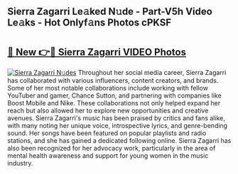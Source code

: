 ## Sierra Zagarri Le𝚊ked N𝚞de - Part-V5h Video Le𝚊ks - Hot Onlyf𝚊ns Photos cPKSF

# <h2><a href="http://ac52482.deff.icu/?id=Sierra+Zagarri">🔗 New 👉🔴 Sierra Zagarri VIDEO Photos</a></h2>

[![Sierra Zagarri N𝚞des](https://i.imgur.com/rIISA9y.gif)](http://ac52482.deff.icu/?id=Sierra+Zagarri)
Throughout her social media career, Sierra Zagarri has collaborated with various influencers, content creators, and brands. Some of her most notable collaborations include working with fellow YouTuber and gamer, Chance Sutton, and partnering with companies like Boost Mobile and Nike. These collaborations not only helped expand her reach but also allowed her to explore new opportunities and creative avenues. Sierra Zagarri's music has been praised by critics and fans alike, with many noting her unique voice, introspective lyrics, and genre-bending sound. Her songs have been featured on popular playlists and radio stations, and she has gained a dedicated following online. Sierra Zagarri has also been recognized for her advocacy work, particularly in the area of mental health awareness and support for young women in the music industry.
